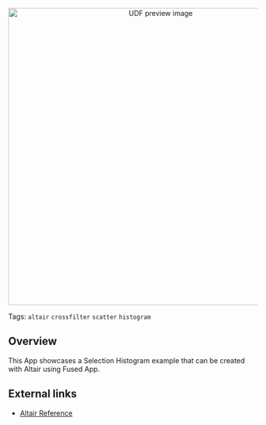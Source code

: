 <!--fused:preview-->
<p align="center"><img src="https://fused-magic.s3.amazonaws.com/thumbnails/apps-public/Selection_Histogram_Example.png" width="600" alt="UDF preview image"></p>

<!--fused:tags-->
Tags: `altair` `crossfilter` `scatter` `histogram`

<!--fused:readme-->
## Overview

This App showcases a Selection Histogram example that can be created with Altair using Fused App.

## External links

- [Altair Reference](https://altair-viz.github.io/gallery/selection_histogram.html)
